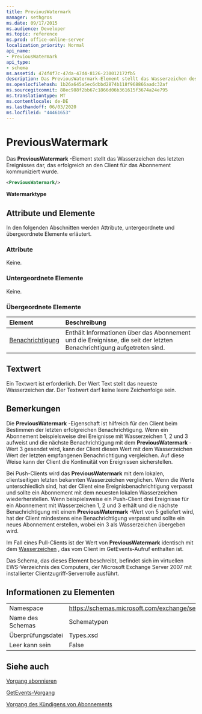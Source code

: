 ```yaml
---
title: PreviousWatermark
manager: sethgros
ms.date: 09/17/2015
ms.audience: Developer
ms.topic: reference
ms.prod: office-online-server
localization_priority: Normal
api_name:
- PreviousWatermark
api_type:
- schema
ms.assetid: 474f4f7c-47da-47d4-8126-230012172fb5
description: Das PreviousWatermark-Element stellt das Wasserzeichen des letzten Ereignisses dar, das erfolgreich an den Client für das Abonnement kommuniziert wurde.
ms.openlocfilehash: 1b26a645a5ec6dbbd2874b118f968866aadc32af
ms.sourcegitcommit: 88ec988f2bb67c1866d06b361615f3674a24e795
ms.translationtype: MT
ms.contentlocale: de-DE
ms.lasthandoff: 06/03/2020
ms.locfileid: "44461653"
---
```

# <a name="previouswatermark"></a>PreviousWatermark

Das **PreviousWatermark** -Element stellt das Wasserzeichen des letzten Ereignisses dar, das erfolgreich an den Client für das Abonnement kommuniziert wurde. 
  
```xml
<PreviousWatermark/>
```

 **Watermarktype**
## <a name="attributes-and-elements"></a>Attribute und Elemente

In den folgenden Abschnitten werden Attribute, untergeordnete und übergeordnete Elemente erläutert.
  
### <a name="attributes"></a>Attribute

Keine.
  
### <a name="child-elements"></a>Untergeordnete Elemente

Keine.
  
### <a name="parent-elements"></a>Übergeordnete Elemente

|**Element**|**Beschreibung**|
|:-----|:-----|
|[Benachrichtigung](notification-ex15websvcsotherref.md) <br/> |Enthält Informationen über das Abonnement und die Ereignisse, die seit der letzten Benachrichtigung aufgetreten sind.  <br/> |
   
## <a name="text-value"></a>Textwert

Ein Textwert ist erforderlich. Der Wert Text stellt das neueste Wasserzeichen dar. Der Textwert darf keine leere Zeichenfolge sein.
  
## <a name="remarks"></a>Bemerkungen

Die **PreviousWatermark** -Eigenschaft ist hilfreich für den Client beim Bestimmen der letzten erfolgreichen Benachrichtigung. Wenn ein Abonnement beispielsweise drei Ereignisse mit Wasserzeichen 1, 2 und 3 aufweist und die nächste Benachrichtigung mit dem **PreviousWatermark** -Wert 3 gesendet wird, kann der Client diesen Wert mit dem Wasserzeichen Wert der letzten empfangenen Benachrichtigung vergleichen. Auf diese Weise kann der Client die Kontinuität von Ereignissen sicherstellen. 
  
Bei Push-Clients wird das **PreviousWatermark** mit dem lokalen, clientseitigen letzten bekannten Wasserzeichen verglichen. Wenn die Werte unterschiedlich sind, hat der Client eine Ereignisbenachrichtigung verpasst und sollte ein Abonnement mit dem neuesten lokalen Wasserzeichen wiederherstellen. Wenn beispielsweise ein Push-Client drei Ereignisse für ein Abonnement mit Wasserzeichen 1, 2 und 3 erhält und die nächste Benachrichtigung mit einem **PreviousWatermark** -Wert von 5 geliefert wird, hat der Client mindestens eine Benachrichtigung verpasst und sollte ein neues Abonnement erstellen, wobei ein 3 als Wasserzeichen übergeben wird. 
  
Im Fall eines Pull-Clients ist der Wert von **PreviousWatermark** identisch mit dem [Wasserzeichen](watermark.md) , das vom Client im GetEvents-Aufruf enthalten ist. 
  
Das Schema, das dieses Element beschreibt, befindet sich im virtuellen EWS-Verzeichnis des Computers, der Microsoft Exchange Server 2007 mit installierter Clientzugriff-Serverrolle ausführt.
  
## <a name="element-information"></a>Informationen zu Elementen

|||
|:-----|:-----|
|Namespace  <br/> |https://schemas.microsoft.com/exchange/services/2006/types  <br/> |
|Name des Schemas  <br/> |Schematypen  <br/> |
|Überprüfungsdatei  <br/> |Types.xsd  <br/> |
|Leer kann sein  <br/> |False  <br/> |
   
## <a name="see-also"></a>Siehe auch



[Vorgang abonnieren](subscribe-operation.md)
  
[GetEvents-Vorgang](getevents-operation.md)
  
[Vorgang des Kündigens von Abonnements](unsubscribe-operation.md)

